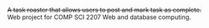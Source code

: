 <s>A task roaster that allows users to post and mark task as complete.<br></s>
Web project for COMP SCI 2207 Web and database computing.
